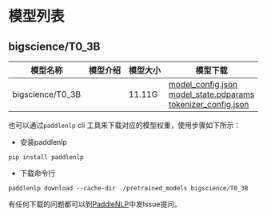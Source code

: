 #  模型列表

## bigscience/T0_3B

| 模型名称 | 模型介绍 | 模型大小  | 模型下载 |
| --- | --- | --- | --- |
|bigscience/T0_3B|  | 11.11G | [model_config.json](https://bj.bcebos.com/paddlenlp/models/community/bigscience/T0_3B/model_config.json)<br>[model_state.pdparams](https://bj.bcebos.com/paddlenlp/models/community/bigscience/T0_3B/model_state.pdparams)<br>[tokenizer_config.json](https://bj.bcebos.com/paddlenlp/models/community/bigscience/T0_3B/tokenizer_config.json) |

也可以通过`paddlenlp` cli 工具来下载对应的模型权重，使用步骤如下所示：

* 安装paddlenlp

```shell
pip install paddlenlp
```

* 下载命令行

```shell
paddlenlp download --cache-dir ./pretrained_models bigscience/T0_3B
```

有任何下载的问题都可以到[PaddleNLP](https://github.com/PaddlePaddle/PaddleNLP)中发Issue提问。